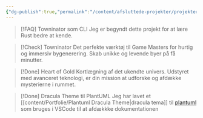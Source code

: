 ```yaml
---
{"dg-publish":true,"permalink":"/content/afsluttede-projekter/projekter/"}
---
```


> [!FAQ] Towninator som CLI
> Jeg er begyndt dette projekt for at lære Rust bedre at kende.

> [!Check] Towninator
> Det perfekte værktøj til Game Masters for hurtig og immersiv bygenerering. Skab unikke og levende byer på få minutter.

> [!Done] Heart of Gold
> Kortlægning af det ukendte univers. Udstyret med avanceret teknologi, er din mission at udforske og afdække mysterierne i rummet.

> [!Done] Dracula Theme til PlantUML
> Jeg har lavet et [[content/Portfolie/Plantuml Dracula Theme\|dracula tema]] til [plantuml](https://plantuml.com/) som bruges i VSCode til at afdækkke dokumentationen